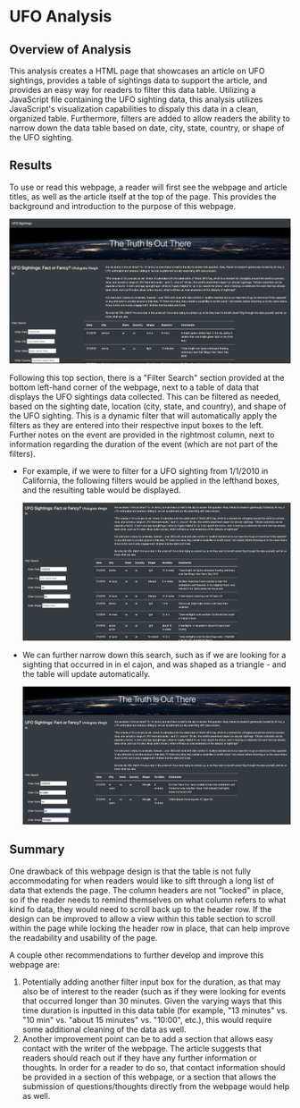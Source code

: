 # UFO Analysis

## Overview of Analysis
This analysis creates a HTML page that showcases an article on UFO sightings, provides a table of sightings data to support the article, and provides an easy way for readers to filter this data table. Utilizing a JavaScript file containing the UFO sighting data, this analysis utilizes JavaScript's visualization capabilities to dispaly this data in a clean, organized table. Furthermore, filters are added to allow readers the ability to narrow down the data table based on date, city, state, country, or shape of the UFO sighting. 

## Results
To use or read this webpage, a reader will first see the webpage and article titles, as well as the article itself at the top of the page. This provides the background and introduction to the purpose of this webpage. 

![Screenshot](https://github.com/ZekeMoore/UFO_Analysis/blob/main/Images/Screenshot_TopOfPage.png)

Following this top section, there is a "Filter Search" section provided at the bottom left-hand corner of the webpage, next to a table of data that displays the UFO sightings data collected. This can be filtered as needed, based on the sighting date, location (city, state, and country), and shape of the UFO sighting. This is a dynamic filter that will automatically apply the filters as they are entered into their respective input boxes to the left. Further notes on the event are provided in the rightmost column, next to information regarding the duration of the event (which are not part of the filters). 

 - For example, if we were to filter for a UFO sighting from 1/1/2010 in California, the following filters would be applied in the lefthand boxes, and the resulting table would be displayed. 

   ![Screenshot](https://github.com/ZekeMoore/UFO_Analysis/blob/main/Images/Screenshot_ExampleFIlter2.png)

 - We can further narrow down this search, such as if we are looking for a sighting that occurred in in el cajon, and was shaped as a triangle - and the table will update automatically. 

    ![Screenshot](https://github.com/ZekeMoore/UFO_Analysis/blob/main/Images/Screenshot_ExampleFilter.png) 

## Summary
One drawback of this webpage design is that the table is not fully accommodating for when readers would like to sift through a long list of data that extends the page. The column headers are not "locked" in place, so if the reader needs to remind themselves on what column refers to what kind fo data, they would need to scroll back up to the header row. If the design can be improved to allow a view within this table section to scroll within the page while locking the header row in place, that can help improve the readability and usability of the page. 

A couple other recommendations to further develop and improve this webpage are:
1. Potentially adding another filter input box for the duration, as that may also be of interest to the reader (such as if they were looking for events that occurred longer than 30 minutes. Given the varying ways that this time duration is inputted in this data table (for example, "13 minutes" vs. "10 min" vs. "about 15 minutes" vs. "10:00", etc.), this would require some additional cleaning of the data as well. 
2. Another improvement point can be to add a section that allows easy contact with the writer of the webpage. The article suggests that readers should reach out if they have any further information or thoughts. In order for a reader to do so, that contact information should be provided in a section of this webpage, or a section that allows the submission of questions/thoughts directly from the webpage would help as well. 
